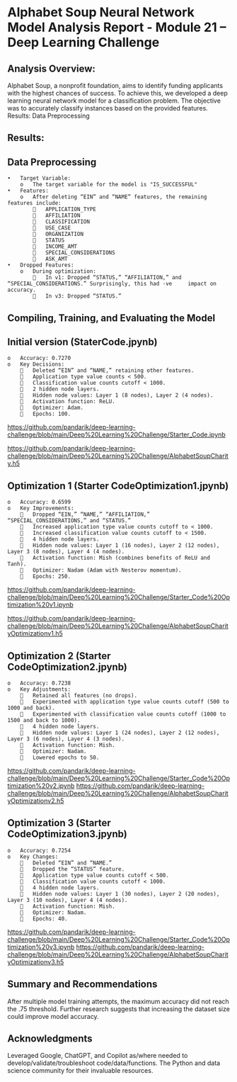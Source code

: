 # Alphabet Soup Neural Network Model Analysis Report - Module 21 – Deep Learning Challenge


## Analysis Overview:
Alphabet Soup, a nonprofit foundation, aims to identify funding applicants with the highest chances of success. To achieve this, we developed a deep learning neural network model for a classification problem. The objective was to accurately classify instances based on the provided features.
Results: Data Preprocessing


## Results: 
## Data Preprocessing
    •	Target Variable:
        o	The target variable for the model is "IS_SUCCESSFUL"
    •	Features:
        o	After deleting “EIN” and “NAME” features, the remaining features include:
            	APPLICATION_TYPE
            	AFFILIATION
            	CLASSIFICATION
            	USE_CASE
            	ORGANIZATION
            	STATUS
            	INCOME_AMT
            	SPECIAL_CONSIDERATIONS
            	ASK_AMT
    •	Dropped Features:
        o	During optimization:
            	In v1: Dropped “STATUS,” “AFFILIATION,” and “SPECIAL_CONSIDERATIONS.” Surprisingly, this had -ve     impact on accuracy.
            	In v3: Dropped “STATUS.”


              
## Compiling, Training, and Evaluating the Model

##	Initial version (StaterCode.jpynb)
    o	Accuracy: 0.7270
    o	Key Decisions:
        	Deleted “EIN” and “NAME,” retaining other features.
        	Application type value counts < 500.
        	Classification value counts cutoff < 1000.
        	2 hidden node layers.
        	Hidden node values: Layer 1 (8 nodes), Layer 2 (4 nodes).
        	Activation function: ReLU.
        	Optimizer: Adam.
        	Epochs: 100.

https://github.com/pandarik/deep-learning-challenge/blob/main/Deep%20Learning%20Challenge/Starter_Code.ipynb

https://github.com/pandarik/deep-learning-challenge/blob/main/Deep%20Learning%20Challenge/AlphabetSoupCharity.h5



## Optimization 1 (Starter CodeOptimization1.jpynb)
    o	Accuracy: 0.6599
    o	Key Improvements:
        	Dropped “EIN,” “NAME,” “AFFILIATION,” “SPECIAL_CONSIDERATIONS,” and “STATUS.”
        	Increased application type value counts cutoff to < 1000.
        	Increased classification value counts cutoff to < 1500.
        	4 hidden node layers.
        	Hidden node values: Layer 1 (16 nodes), Layer 2 (12 nodes), Layer 3 (8 nodes), Layer 4 (4 nodes).
        	Activation function: Mish (combines benefits of ReLU and Tanh).
        	Optimizer: Nadam (Adam with Nesterov momentum).
        	Epochs: 250.

https://github.com/pandarik/deep-learning-challenge/blob/main/Deep%20Learning%20Challenge/Starter_Code%20Optimization%20v1.ipynb

https://github.com/pandarik/deep-learning-challenge/blob/main/Deep%20Learning%20Challenge/AlphabetSoupCharityOptimizationv1.h5

## Optimization 2 (Starter CodeOptimization2.jpynb)
    o	Accuracy: 0.7238
    o	Key Adjustments:
        	Retained all features (no drops).
        	Experimented with application type value counts cutoff (500 to 1000 and back).
        	Experimented with classification value counts cutoff (1000 to 1500 and back to 1000).
        	4 hidden node layers.
        	Hidden node values: Layer 1 (24 nodes), Layer 2 (12 nodes), Layer 3 (6 nodes), Layer 4 (3 nodes).
        	Activation function: Mish.
        	Optimizer: Nadam.
        	Lowered epochs to 50.

https://github.com/pandarik/deep-learning-challenge/blob/main/Deep%20Learning%20Challenge/Starter_Code%20Optimization%20v2.ipynb
https://github.com/pandarik/deep-learning-challenge/blob/main/Deep%20Learning%20Challenge/AlphabetSoupCharityOptimizationv2.h5

## Optimization 3 (Starter CodeOptimization3.jpynb)
    o	Accuracy: 0.7254
    o	Key Changes:
        	Deleted “EIN” and “NAME.”
        	Dropped the “STATUS” feature.
        	Application type value counts cutoff < 500.
        	Classification value counts cutoff < 1000.
        	4 hidden node layers.
        	Hidden node values: Layer 1 (30 nodes), Layer 2 (20 nodes), Layer 3 (10 nodes), Layer 4 (4 nodes).
        	Activation function: Mish.
        	Optimizer: Nadam.
        	Epochs: 40.

https://github.com/pandarik/deep-learning-challenge/blob/main/Deep%20Learning%20Challenge/Starter_Code%20Optimization%20v3.ipynb
https://github.com/pandarik/deep-learning-challenge/blob/main/Deep%20Learning%20Challenge/AlphabetSoupCharityOptimizationv3.h5


## Summary and Recommendations
After multiple model training attempts, the maximum accuracy did not reach the .75 threshold. Further research suggests that increasing the dataset size could improve model accuracy.


## Acknowledgments
Leveraged Google, ChatGPT, and Copilot as/where needed to develop/validate/troubleshoot code/data/functions. The Python and data science community for their invaluable resources.
